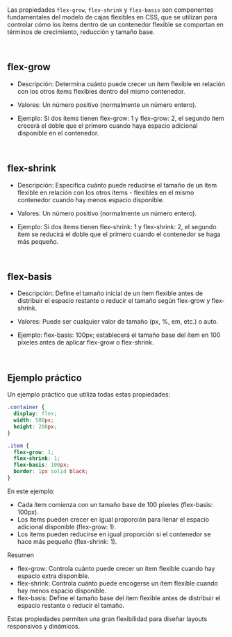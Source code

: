 <br>

Las propiedades `flex-grow`, `flex-shrink` y `flex-basis` son componentes fundamentales del modelo de cajas flexibles en CSS, que se utilizan para controlar cómo los ítems dentro de un contenedor flexible se comportan en términos de crecimiento, reducción y tamaño base.

<br>

## flex-grow

- Descripción: Determina cuánto puede crecer un ítem flexible en relación con los otros ítems flexibles dentro del mismo contenedor.

- Valores: Un número positivo (normalmente un número entero).

- Ejemplo: Si dos ítems tienen flex-grow: 1 y flex-grow: 2, el segundo ítem crecerá el doble que el primero
  cuando haya espacio adicional disponible en el contenedor.

<br>

## flex-shrink

- Descripción: Especifica cuánto puede reducirse el tamaño de un ítem flexible en relación con los otros ítems - flexibles en el mismo contenedor cuando hay menos espacio disponible.

- Valores: Un número positivo (normalmente un número entero).

- Ejemplo: Si dos ítems tienen flex-shrink: 1 y flex-shrink: 2, el segundo ítem se reducirá el doble que el primero cuando el contenedor se haga más pequeño.

<br>

## flex-basis

- Descripción: Define el tamaño inicial de un ítem flexible antes de distribuir el espacio restante o reducir el tamaño según flex-grow y flex-shrink.

- Valores: Puede ser cualquier valor de tamaño (px, %, em, etc.) o auto.

- Ejemplo: flex-basis: 100px; establecerá el tamaño base del ítem en 100 píxeles antes de aplicar flex-grow o flex-shrink.

<br>

## Ejemplo práctico

Un ejemplo práctico que utiliza todas estas propiedades:

```css
.container {
  display: flex;
  width: 500px;
  height: 200px;
}

.item {
  flex-grow: 1;
  flex-shrink: 1;
  flex-basis: 100px;
  border: 1px solid black;
}
```

En este ejemplo:

- Cada ítem comienza con un tamaño base de 100 píxeles (flex-basis: 100px).
- Los ítems pueden crecer en igual proporción para llenar el espacio adicional disponible (flex-grow: 1).
- Los ítems pueden reducirse en igual proporción si el contenedor se hace más pequeño (flex-shrink: 1).

Resumen

- flex-grow: Controla cuánto puede crecer un ítem flexible cuando hay espacio extra disponible.
- flex-shrink: Controla cuánto puede encogerse un ítem flexible cuando hay menos espacio disponible.
- flex-basis: Define el tamaño base del ítem flexible antes de distribuir el espacio restante o reducir el tamaño.

Estas propiedades permiten una gran flexibilidad para diseñar layouts responsivos y dinámicos.
